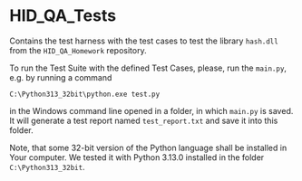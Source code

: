 # HID_QA_Tests
Contains the test harness with the test cases to test the library `hash.dll` from the `HID_QA_Homework` repository.

To run the Test Suite with the defined Test Cases, please, run the `main.py`, e.g. by running a command
```
C:\Python313_32bit\python.exe test.py
```
in the Windows command line opened in a folder, in which `main.py` is saved.
It will generate a test report named `test_report.txt` and save it into this folder.

Note, that some 32-bit version of the Python language shall be installed in Your computer.
We tested it with Python 3.13.0 installed in the folder `C:\Python313_32bit`.
